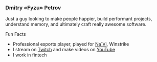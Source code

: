 ### Dmitry «Fyzu» Petrov

Just a guy looking to make people happier, build performant projects, understand memory, and ultimately craft really awesome software.

Fun Facts
- Professional esports player, played for [Na`Vi](https://navi.gg/en/publications/4865-navi-apex-legends-roster-is-complete), Winstrike
- I stream on [Twitch](https://www.twitch.tv/thefyzu) and make videos on [YouTube](https://www.youtube.com/TheFyzu?sub_confirmation=1)
- I work in fintech
